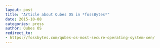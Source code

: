 ```yaml
---
layout: post
title: "Article about Qubes OS in *fossBytes*"
date: 2015-10-08
categories: press
author: Qubes OS
redirect_to:
- https://fossbytes.com/qubes-os-most-secure-operating-system-xen/
---
```


